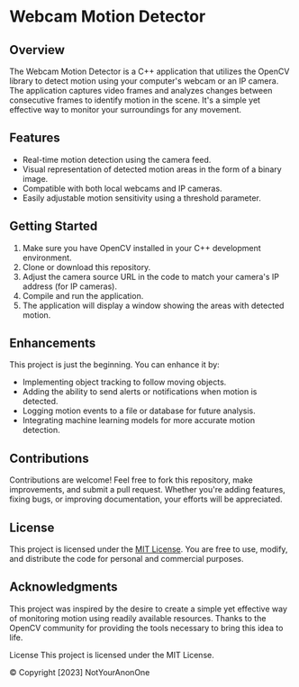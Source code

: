 # Webcam Motion Detector

## Overview
The Webcam Motion Detector is a C++ application that utilizes the OpenCV library to detect motion using your computer's webcam or an IP camera. The application captures video frames and analyzes changes between consecutive frames to identify motion in the scene. It's a simple yet effective way to monitor your surroundings for any movement.

## Features
- Real-time motion detection using the camera feed.
- Visual representation of detected motion areas in the form of a binary image.
- Compatible with both local webcams and IP cameras.
- Easily adjustable motion sensitivity using a threshold parameter.

## Getting Started
1. Make sure you have OpenCV installed in your C++ development environment.
2. Clone or download this repository.
3. Adjust the camera source URL in the code to match your camera's IP address (for IP cameras).
4. Compile and run the application.
5. The application will display a window showing the areas with detected motion.

## Enhancements
This project is just the beginning. You can enhance it by:
- Implementing object tracking to follow moving objects.
- Adding the ability to send alerts or notifications when motion is detected.
- Logging motion events to a file or database for future analysis.
- Integrating machine learning models for more accurate motion detection.

## Contributions
Contributions are welcome! Feel free to fork this repository, make improvements, and submit a pull request. Whether you're adding features, fixing bugs, or improving documentation, your efforts will be appreciated.

## License
This project is licensed under the [MIT License](LICENSE). You are free to use, modify, and distribute the code for personal and commercial purposes.

## Acknowledgments
This project was inspired by the desire to create a simple yet effective way of monitoring motion using readily available resources. Thanks to the OpenCV community for providing the tools necessary to bring this idea to life.

License
This project is licensed under the MIT License.

© Copyright [2023] NotYourAnonOne
